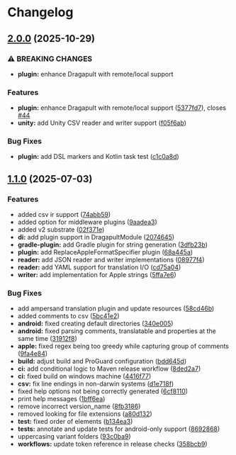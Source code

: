 # Changelog

## [2.0.0](https://github.com/diareuse/dragapult/compare/1.1.0...2.0.0) (2025-10-29)


### ⚠ BREAKING CHANGES

* **plugin:** enhance Dragapult with remote/local support

### Features

* **plugin:** enhance Dragapult with remote/local support ([5377fd7](https://github.com/diareuse/dragapult/commit/5377fd7b9793f7d7d4f5906955a7ef55882ea06e)), closes [#44](https://github.com/diareuse/dragapult/issues/44)
* **unity:** add Unity CSV reader and writer support ([f05f6ab](https://github.com/diareuse/dragapult/commit/f05f6aba57054299e1758c758e3022bca2fc0f5e))


### Bug Fixes

* **plugin:** add DSL markers and Kotlin task test ([c1c0a8d](https://github.com/diareuse/dragapult/commit/c1c0a8db1145c807ef1c3be6e9e4b1bba690060b))

## [1.1.0](https://github.com/diareuse/dragapult/compare/1.0.7...1.1.0) (2025-07-03)


### Features

* added csv ir support ([74abb59](https://github.com/diareuse/dragapult/commit/74abb59ce3179f71df5e5ec436bcca7a7d881319))
* added option for middleware plugins ([9aadea3](https://github.com/diareuse/dragapult/commit/9aadea3de0481e5f3805d3bc3e20b47ecbe4de9a))
* added v2 substrate ([02f371e](https://github.com/diareuse/dragapult/commit/02f371efb3253ad7dd3b0144c893620cb44b4990))
* **di:** add plugin support in DragapultModule ([2074645](https://github.com/diareuse/dragapult/commit/2074645fd257c47789f55678ffde337f8a1df6ed))
* **gradle-plugin:** add Gradle plugin for string generation ([3dfb23b](https://github.com/diareuse/dragapult/commit/3dfb23b786d06702dfbe4d2c4747c57a6697960d))
* **plugin:** add ReplaceAppleFormatSpecifier plugin ([68a445a](https://github.com/diareuse/dragapult/commit/68a445aec7f31f2195ea2c881a6dffb564a9872e))
* **reader:** add JSON reader and writer implementations ([08977f4](https://github.com/diareuse/dragapult/commit/08977f48fac3e2cbfcc1a7b4b4c3036a424d8541))
* **reader:** add YAML support for translation I/O ([cd75a04](https://github.com/diareuse/dragapult/commit/cd75a0444fe63b32f23f8231675af9341aa6a065))
* **writer:** add implementation for Apple strings ([5ffa7e6](https://github.com/diareuse/dragapult/commit/5ffa7e68d6be34478c28e7031a45c8b00a7f350b))


### Bug Fixes

* add ampersand translation plugin and update resources ([58cd46b](https://github.com/diareuse/dragapult/commit/58cd46b84b006fa35cbde665f68d9b310299472c))
* added comments to csv ([5bc41e2](https://github.com/diareuse/dragapult/commit/5bc41e225fa2419ad29887879bff4d6233c56144))
* **android:** fixed creating default directories ([340e005](https://github.com/diareuse/dragapult/commit/340e005dbe399c549f9d8a55c74449a1261ec46e))
* **android:** fixed parsing comments, translatable and properties at the same time ([31912f8](https://github.com/diareuse/dragapult/commit/31912f83bec4328f827986f39a7848efb067b0bc))
* **apple:** fixed regex being too greedy while capturing group of comments ([9fa4e84](https://github.com/diareuse/dragapult/commit/9fa4e8432cf46212a7dc6dab76ee9e03d2811fb2))
* **build:** adjust build and ProGuard configuration ([bdd645d](https://github.com/diareuse/dragapult/commit/bdd645de09c1653d57dfd33b1e678228f87f0099))
* **ci:** add conditional logic to Maven release workflow ([8ded2a7](https://github.com/diareuse/dragapult/commit/8ded2a72ef3dae42b5d18e282cd0dfcf0d180c9d))
* **ci:** fixed build on windows machine ([4416f77](https://github.com/diareuse/dragapult/commit/4416f774c9705472fabb740cade30c2252ebcb2b))
* **csv:** fix line endings in non-darwin systems ([d1e718f](https://github.com/diareuse/dragapult/commit/d1e718fc748ad136e2c81bda546db075ee0a4f48))
* fixed help options not being correctly generated ([6cf8110](https://github.com/diareuse/dragapult/commit/6cf811044c031db3f4a707dcd4a627c1dd9dcddb))
* print help messages ([1bff6ea](https://github.com/diareuse/dragapult/commit/1bff6ea27e8c438c8e8b59d760683d69e753c2bd))
* remove incorrect version_name ([8fb3186](https://github.com/diareuse/dragapult/commit/8fb31862f39360f1f0dbadd77ccabcbf83f9af1d))
* removed looking for file extensions ([a80d132](https://github.com/diareuse/dragapult/commit/a80d1323b789803abb94a0dde8795d8e5f671db3))
* **test:** fixed order of elements ([b134ea3](https://github.com/diareuse/dragapult/commit/b134ea33795dcb05eb5abaeb802526b4c2683ed2))
* **tests:** annotate and update tests for android-only support ([8692868](https://github.com/diareuse/dragapult/commit/869286823ca1b8f2f2a35b68c6984fcd36d1ce25))
* uppercasing variant folders ([93c0ba9](https://github.com/diareuse/dragapult/commit/93c0ba9be41c987108768aaaa3afc709087339d5))
* **workflows:** update token reference in release checks ([358bcb9](https://github.com/diareuse/dragapult/commit/358bcb9ad5a1e8a09068517bea30e637e70e8706))
